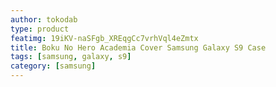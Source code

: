 ```yaml
---
author: tokodab
type: product
featimg: 19iKV-naSFgb_XREqgCc7vrhVql4eZmtx
title: Boku No Hero Academia Cover Samsung Galaxy S9 Case
tags: [samsung, galaxy, s9]
category: [samsung]
---
```

